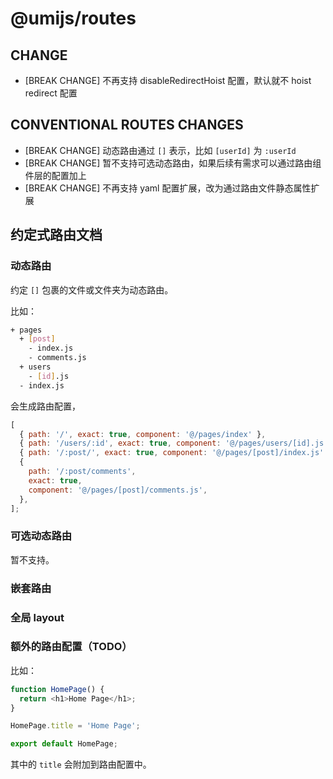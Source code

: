 # @umijs/routes

## CHANGE

- [BREAK CHANGE] 不再支持 disableRedirectHoist 配置，默认就不 hoist redirect 配置

## CONVENTIONAL ROUTES CHANGES

- [BREAK CHANGE] 动态路由通过 `[]` 表示，比如 `[userId]` 为 `:userId`
- [BREAK CHANGE] 暂不支持可选动态路由，如果后续有需求可以通过路由组件层的配置加上
- [BREAK CHANGE] 不再支持 yaml 配置扩展，改为通过路由文件静态属性扩展

## 约定式路由文档

### 动态路由

约定 `[]` 包裹的文件或文件夹为动态路由。

比如：

```bash
+ pages
  + [post]
    - index.js
    - comments.js
  + users
    - [id].js
  - index.js
```

会生成路由配置，

```js
[
  { path: '/', exact: true, component: '@/pages/index' },
  { path: '/users/:id', exact: true, component: '@/pages/users/[id].js' },
  { path: '/:post/', exact: true, component: '@/pages/[post]/index.js' },
  {
    path: '/:post/comments',
    exact: true,
    component: '@/pages/[post]/comments.js',
  },
];
```

### 可选动态路由

暂不支持。

### 嵌套路由

### 全局 layout

### 额外的路由配置（TODO）

比如：

```js
function HomePage() {
  return <h1>Home Page</h1>;
}

HomePage.title = 'Home Page';

export default HomePage;
```

其中的 `title` 会附加到路由配置中。
